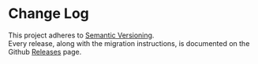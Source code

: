 # Change Log

This project adheres to [Semantic Versioning](http://semver.org/).  
Every release, along with the migration instructions, is documented on the Github [Releases](https://github.com/carlodicelico/reify/releases) page.
